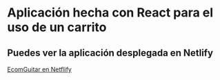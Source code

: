 # Aplicación hecha con React para el uso de un carrito

## Puedes ver la aplicación desplegada en Netlify 

[EcomGuitar en Netflify](https://ecomguitar.netlify.app)
